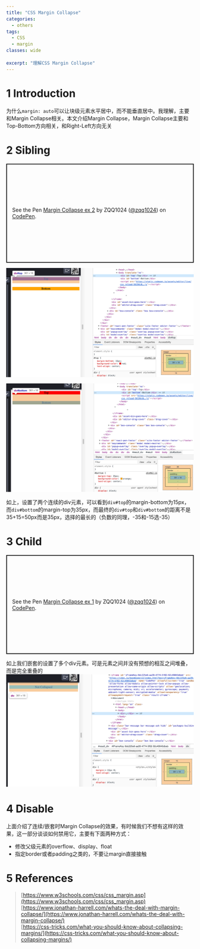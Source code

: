 ```yaml
---
title: "CSS Margin Collapse"
categories:
  - others
tags:
  - CSS
  - margin
classes: wide

excerpt: "理解CSS Margin Collapse"
---
```


# 1 Introduction

为什么`margin: auto`可以让块级元素水平居中，而不能垂直居中。我理解，主要和Margin Collapse相关。本文介绍Margin Collapse，Margin Collapse主要和Top-Bottom方向相关，和Right-Left方向无关

# 2 Sibling

<p class="codepen" data-height="265" data-theme-id="0" data-default-tab="css,result" data-user="zqq1024" data-slug-hash="dEmMNZ" style="height: 265px; box-sizing: border-box; display: flex; align-items: center; justify-content: center; border: 2px solid; margin: 1em 0; padding: 1em;" data-pen-title="Margin Collapse ex 2">
  <span>See the Pen <a href="https://codepen.io/zqq1024/pen/dEmMNZ/">
  Margin Collapse ex 2</a> by ZQQ1024 (<a href="https://codepen.io/zqq1024">@zqq1024</a>)
  on <a href="https://codepen.io">CodePen</a>.</span>
</p>
<script async src="https://static.codepen.io/assets/embed/ei.js"></script>

![](https://raw.githubusercontent.com/ZQQ1024/pictures/master/20190524141214.png)

![](https://raw.githubusercontent.com/ZQQ1024/pictures/master/20190524141355.png)

如上，设置了两个连续的div元素，可以看到`div#top`的margin-bottom为15px，而`div#bottom`的margin-top为35px，而最终的`div#top`和`div#bottom`的距离不是35+15=50px而是35px，选择的最长的（负数的同理，-35和-15选-35）

# 3 Child

<p class="codepen" data-height="265" data-theme-id="0" data-default-tab="css,result" data-user="zqq1024" data-slug-hash="ZNxGKQ" style="height: 265px; box-sizing: border-box; display: flex; align-items: center; justify-content: center; border: 2px solid; margin: 1em 0; padding: 1em;" data-pen-title="Margin Collapse ex 1">
  <span>See the Pen <a href="https://codepen.io/zqq1024/pen/ZNxGKQ/">
  Margin Collapse ex 1</a> by ZQQ1024 (<a href="https://codepen.io/zqq1024">@zqq1024</a>)
  on <a href="https://codepen.io">CodePen</a>.</span>
</p>
<script async src="https://static.codepen.io/assets/embed/ei.js"></script>

如上我们嵌套的设置了多个div元素。可是元素之间并没有预想的相互之间堆叠，而是完全重叠的
![](https://raw.githubusercontent.com/ZQQ1024/pictures/master/20190524142150.png)

# 4 Disable

上面介绍了连续/嵌套时Margin Collapse的效果，有时候我们不想有这样的效果，这一部分谈谈如何禁用它，主要有下面两种方式：
- 修改父级元素的overflow、display、float
- 指定border或者padding之类的，不要让margin直接接触

# 5 References

> [https://www.w3schools.com/css/css_margin.asp](https://www.w3schools.com/css/css_margin.asp)  
[https://www.jonathan-harrell.com/whats-the-deal-with-margin-collapse/](https://www.jonathan-harrell.com/whats-the-deal-with-margin-collapse/)  
[https://css-tricks.com/what-you-should-know-about-collapsing-margins/](https://css-tricks.com/what-you-should-know-about-collapsing-margins/)
